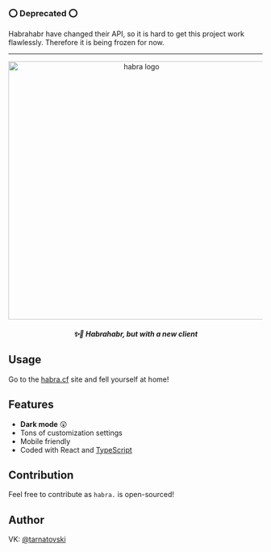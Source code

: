 ### ⭕ Deprecated ⭕
Habrahabr have changed their API, so it is hard to get this project work flawlessly. 
Therefore it is being frozen for now.

--------

<p align="center"><a href="https://habra.cf"><img width=512 src="https://raw.githubusercontent.com/jarvis394/habra/master/images/logo.png" alt="habra logo" /></a></p>
<h5 align="center">✨🎉 Habrahabr, but with a new client</h5>

## Usage
Go to the [habra.cf](habra.cf) site and fell yourself at home!

## Features
- **Dark mode** 😲
- Tons of customization settings
- Mobile friendly
- Coded with React and <span style="text-decoration:underline">TypeScript</span>

## Contribution
Feel free to contribute as `habra.` is open-sourced!

## Author

VK: [@tarnatovski](https://vk.com/tarnatovski)
